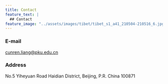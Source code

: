 ```yaml
---
title: Contact
feature_text: |
  ## Contact
feature_image: "../assets/images/tibet/tibet_s1_a41_210504-210516_6.jpg"
---
```


### E-mail
cunren.liang@pku.edu.cn

### Address
No.5 Yiheyuan Road Haidian District, Beijing, P.R. China 100871

